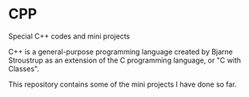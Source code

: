 # CPP
Special C++ codes and mini projects

C++ is a general-purpose programming language created by Bjarne Stroustrup as an extension of the C programming language, or "C with Classes".

This repository contains some of the mini projects I have done so far.
